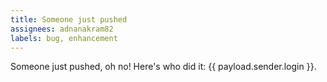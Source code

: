 ```yaml
---
title: Someone just pushed
assignees: adnanakram82
labels: bug, enhancement
---
```

Someone just pushed, oh no! Here's who did it: {{ payload.sender.login }}.
